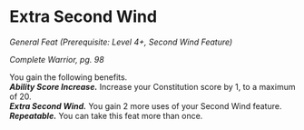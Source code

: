 # Extra Second Wind
*General Feat (Prerequisite: Level 4+, Second Wind Feature)*

*Complete Warrior, pg. 98*

You gain the following benefits.  
***Ability Score Increase.*** Increase your Constitution score by 1, to a maximum of 20.  
***Extra Second Wind.*** You gain 2 more uses of your Second Wind feature.  
***Repeatable.*** You can take this feat more than once.